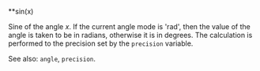 **sin(x)

Sine of the angle _x_. If the current angle mode is 'rad', then the
value of the angle is taken to be in radians, otherwise it is in
degrees. The calculation is performed to the precision set by the
`precision` variable. 

See also: `angle`, `precision`.
